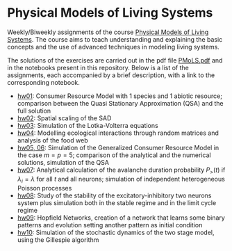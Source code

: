 # Physical Models of Living Systems
Weekly/Biweekly assignments of the course [Physical Models of Living Systems](https://en.didattica.unipd.it/off/2021/LM/SC/SC2443/000ZZ/SCQ1097938/N0). The course aims to teach understanding and explaining the basic concepts and the use of advanced techniques in modeling living systems. 

The solutions of the exercises are carried out in the pdf file [PMoLS.pdf](PMoLS.pdf) and in the notebooks present in this repository. Below is a list of the assignments, each accompanied by a brief description, with a link to the corresponding notebook. 

- [hw01](hw01_Dynamics_of_Single_Species.ipynb): Consumer Resource Model with 1 species and 1 abiotic resource; comparison between the Quasi Stationary Approximation (QSA) and the full solution
- [hw02](hw02_Spatial_Scaling_RSA.ipynb): Spatial scaling of the SAD
- [hw03](hw03_Lotka_Volterra.ipynb): Simulation of the Lotka-Volterra equations
- [hw04](hw04_Ecological_Interactions.ipynb): Modelling ecological interactions through random matrices and analysis of the food web 
- [hw05, 06](hw05_Generalized_Consumer_Resource_Model.ipynb): Simulation of the Generalized Consumer Resource Model in the case $m=p=5$; comparison of the analytical and the numerical solutions, simulation of the QSA
- [hw07](hw07_Avalanche_Duration_Probability.ipynb): Analytical calculation of the avalanche duration probability $P_>(t)$ if $\lambda_i = \lambda$ for all $t$ and all neurons; simulation of independent heterogeneous Poisson processes
- [hw08](hw08_Stability_of_ExitatoryInhibitory_Two_Neurons_System.ipynb): Study of the stability of the excitatory-inhibitory two neurons system plus simulation both in the stable regime and in the limit cycle regime
- [hw09](hw09_Hopfield): Hopfield Networks, creation of a network that learns some binary patterns and evolution setting another pattern as initial condition
- [hw10](hw10_Two_Stage_Model.ipynb): Simulation of the stochastic dynamics of the two stage model, using the Gillespie algorithm
